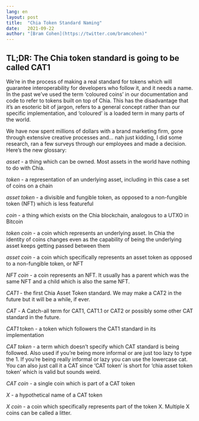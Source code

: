 ```yaml
---
lang: en
layout: post
title:  "Chia Token Standard Naming"
date:   2021-09-22
author: "[Bram Cohen](https://twitter.com/bramcohen)"
---
```


## TL;DR: The Chia token standard is going to be called CAT1

We’re in the process of making a real standard for tokens which will guarantee interoperability for developers who follow it, and it needs a name. In the past we’ve used the term ‘coloured coins’ in our documentation and code to refer to tokens built on top of Chia. This has the disadvantage that it’s an esoteric bit of jargon, refers to a general concept rather than our specific implementation, and ‘coloured’ is a loaded term in many parts of the world.

We have now spent millions of dollars with a brand marketing firm, gone through extensive creative processes and… nah just kidding, I did some research, ran a few surveys through our employees and made a decision. Here’s the new glossary:

_asset_ - a thing which can be owned. Most assets in the world have nothing to do with Chia.

_token_ - a representation of an underlying asset, including in this case a set of coins on a chain

_asset token_ - a divisible and fungible token, as opposed to a non-fungible token (NFT) which is less featureful

_coin_ - a thing which exists on the Chia blockchain, analogous to a UTXO in Bitcoin

_token coin_ - a coin which represents an underlying asset. In Chia the identity of coins changes even as the capability of being the underlying asset keeps getting passed between them

_asset coin_ - a coin which specifically represents an asset token as opposed to a non-fungible token, or NFT 

_NFT coin_ - a coin represents an NFT. It usually has a parent which was the same NFT and a child which is also the same NFT.

_CAT1_ - the first Chia Asset Token standard. We may make a CAT2 in the future but it will be a while, if ever.

_CAT_ - A Catch-all term for CAT1, CAT1.1 or CAT2 or possibly some other CAT standard in the future.

_CAT1_ token - a token which followers the CAT1 standard in its implementation

_CAT token_ - a term which doesn’t specify which CAT standard is being followed. Also used if you’re being more informal or are just too lazy to type the 1. If you’re being really informal or lazy you can use the lowercase cat. You can also just call it a CAT since ‘CAT token’ is short for ‘chia asset token token’ which is valid but sounds weird.

_CAT coin_ - a single coin which is part of a CAT token

_X_ -  a hypothetical name of a CAT token

_X coin_ - a coin which specifically represents part of the token X. Multiple X coins can be called a litter.
